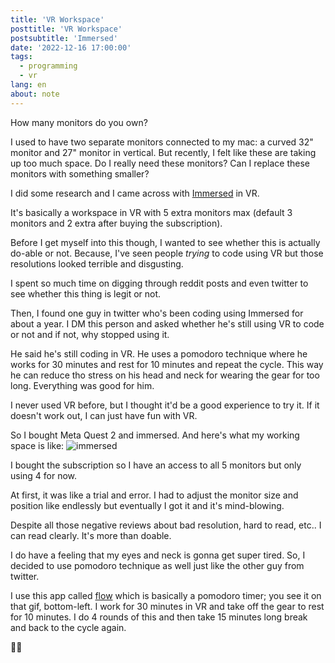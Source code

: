 ```yaml
---
title: 'VR Workspace'
posttitle: 'VR Workspace'
postsubtitle: 'Immersed'
date: '2022-12-16 17:00:00'
tags:
  - programming
  - vr
lang: en
about: note
---
```


How many monitors do you own?

I used to have two separate monitors connected to my mac: a curved 32" monitor and 27" monitor in vertical. But recently, I felt like these are taking up too much space. Do I really need these monitors? Can I replace these monitors with something smaller?

I did some research and I came across with [Immersed](https://immersed.com/) in VR.

It's basically a workspace in VR with 5 extra monitors max (default 3 monitors and 2 extra after buying the subscription).

Before I get myself into this though, I wanted to see whether this is actually do-able or not. Because, I've seen people _trying_ to code using VR but those resolutions looked terrible and disgusting.

I spent so much time on digging through reddit posts and even twitter to see whether this thing is legit or not.

Then, I found one guy in twitter who's been coding using Immersed for about a year. I DM this person and asked whether he's still using VR to code or not and if not, why stopped using it.

He said he's still coding in VR. He uses a pomodoro technique where he works for 30 minutes and rest for 10 minutes and repeat the cycle. This way he can reduce tho stress on his head and neck for wearing the gear for too long. Everything was good for him.

I never used VR before, but I thought it'd be a good experience to try it. If it doesn't work out, I can just have fun with VR.

So I bought Meta Quest 2 and immersed. And here's what my working space is like:
![immersed](/images/posts/log/vr/immersed.gif)

I bought the subscription so I have an access to all 5 monitors but only using 4 for now.

At first, it was like a trial and error. I had to adjust the monitor size and position like endlessly but eventually I got it and it's mind-blowing.

Despite all those negative reviews about bad resolution, hard to read, etc.. I can read clearly. It's more than doable.

I do have a feeling that my eyes and neck is gonna get super tired. So, I decided to use pomodoro technique as well just like the other guy from twitter.

I use this app called [flow](https://flowapp.info/) which is basically a pomodoro timer; you see it on that gif, bottom-left. I work for 30 minutes in VR and take off the gear to rest for 10 minutes. I do 4 rounds of this and then take 15 minutes long break and back to the cycle again.

👋🏼
